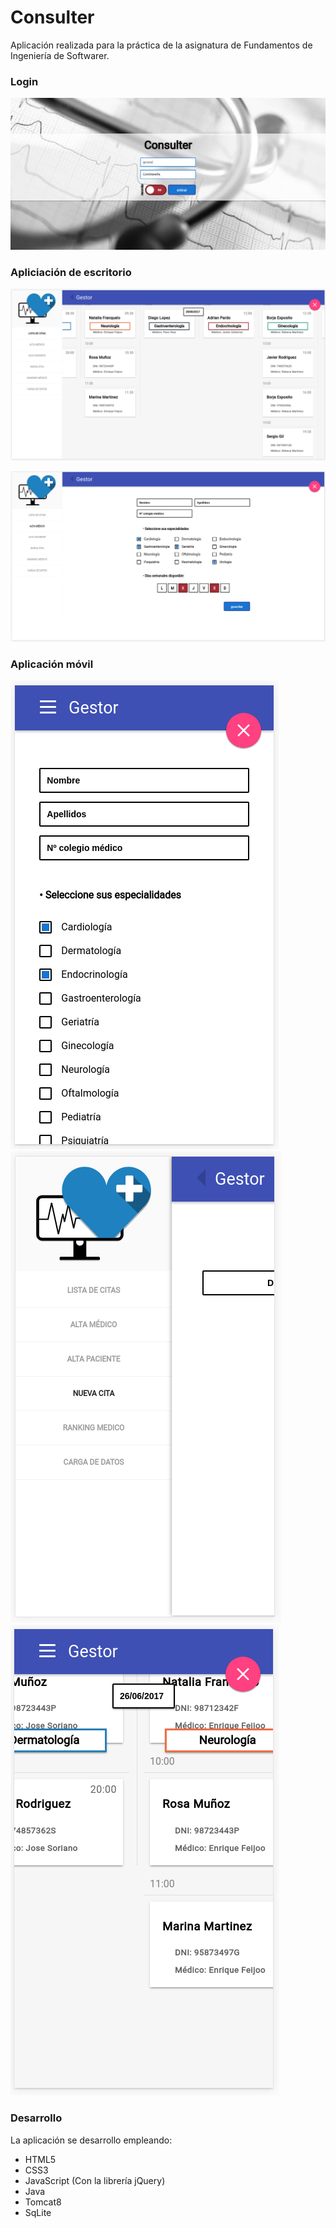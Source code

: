 # Consulter

Aplicación realizada para la práctica de la asignatura de Fundamentos de Ingeniería de Softwarer.

### Login

![alt tag](https://github.com/daniruiz/Consulter/blob/master/Imagenes/1.png?raw=true)


### Apliciación de escritorio

![alt tag](https://github.com/daniruiz/Consulter/blob/master/Imagenes/2.png?raw=true)

![alt tag](https://github.com/daniruiz/Consulter/blob/master/Imagenes/3.png?raw=true)


### Aplicación móvil

![alt tag](https://github.com/daniruiz/Consulter/blob/master/Imagenes/4.png?raw=true)![alt tag](https://github.com/daniruiz/Consulter/blob/master/Imagenes/5.png?raw=true)![alt tag](https://github.com/daniruiz/Consulter/blob/master/Imagenes/6.png?raw=true)



### Desarrollo

La aplicación se desarrollo empleando:
* HTML5
* CSS3
* JavaScript (Con la librería jQuery)
* Java
* Tomcat8
* SqLite
